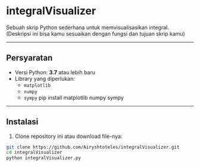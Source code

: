 # integralVisualizer

Sebuah skrip Python sederhana untuk memvisualisasikan integral.  
(Deskripsi ini bisa kamu sesuaikan dengan fungsi dan tujuan skrip kamu)

---

## Persyaratan

- Versi Python: **3.7** atau lebih baru  
- Library yang diperlukan:  
  - `matplotlib`  
  - `numpy`  
  - `sympy`
pip install matplotlib numpy sympy
---

## Instalasi

1. Clone repository ini atau download file-nya:

```bash
git clone https://github.com/Airyshtoteles/integralVisualizer.git
cd integralVisualizer
python integralVisualizer.py
